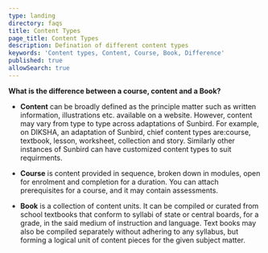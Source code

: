 ```yaml
---
type: landing
directory: faqs
title: Content Types
page_title: Content Types
description: Defination of different content types
keywords: 'Content types, Content, Course, Book, Difference'
published: true
allowSearch: true
---
```



**What is the difference between a course, content and a Book?**

- **Content** can be broadly defined as the principle matter such as written information, illustrations etc. available on a website. However, content may vary from type to type across adaptations of Sunbird. For example, on DIKSHA, an adaptation of Sunbird, chief content types are:course, textbook, lesson, worksheet, collection and story. Similarly other instances of Sunbird can have customized content types to suit requirments.

- **Course** is content provided in sequence, broken down in modules, open for enrolment and completion for a duration. You can attach prerequisites for a course, and it may contain assessments.

- **Book** is a collection of content units. It can be compiled or curated from school textbooks that conform to syllabi of state or central boards, for a grade, in the said medium of instruction and language. Text books may also be compiled separately without adhering to any syllabus, but forming a logical unit of content pieces for the given subject matter.
